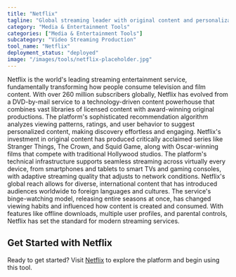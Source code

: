 ```yaml
---
title: "Netflix"
tagline: "Global streaming leader with original content and personalization"
category: "Media & Entertainment Tools"
categories: ["Media & Entertainment Tools"]
subcategory: "Video Streaming Production"
tool_name: "Netflix"
deployment_status: "deployed"
image: "/images/tools/netflix-placeholder.jpg"
---
```

Netflix is the world's leading streaming entertainment service, fundamentally transforming how people consume television and film content. With over 260 million subscribers globally, Netflix has evolved from a DVD-by-mail service to a technology-driven content powerhouse that combines vast libraries of licensed content with award-winning original productions. The platform's sophisticated recommendation algorithm analyzes viewing patterns, ratings, and user behavior to suggest personalized content, making discovery effortless and engaging. Netflix's investment in original content has produced critically acclaimed series like Stranger Things, The Crown, and Squid Game, along with Oscar-winning films that compete with traditional Hollywood studios. The platform's technical infrastructure supports seamless streaming across virtually every device, from smartphones and tablets to smart TVs and gaming consoles, with adaptive streaming quality that adjusts to network conditions. Netflix's global reach allows for diverse, international content that has introduced audiences worldwide to foreign languages and cultures. The service's binge-watching model, releasing entire seasons at once, has changed viewing habits and influenced how content is created and consumed. With features like offline downloads, multiple user profiles, and parental controls, Netflix has set the standard for modern streaming services.

## Get Started with Netflix

Ready to get started? Visit [Netflix](https://www.netflix.com) to explore the platform and begin using this tool.
